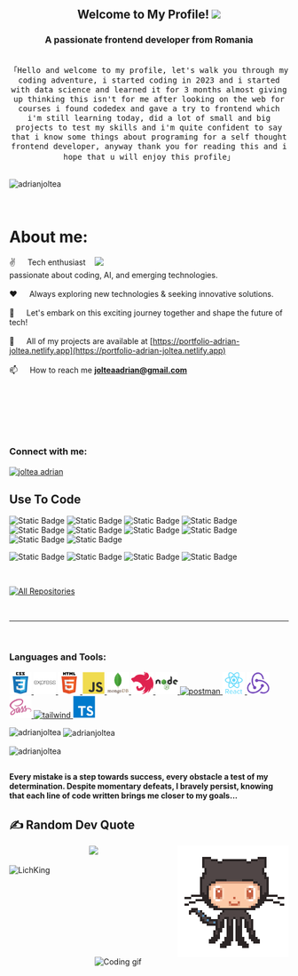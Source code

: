 <h2 align="center">
  Welcome to My Profile!
  <img src="https://media.giphy.com/media/hvRJCLFzcasrR4ia7z/giphy.gif" width="28">
</h2>
<h3 align="center">A passionate frontend developer from Romania</h3>

<p align="center"> 
  <samp>
    <br>
    「Hello and welcome to my profile, let's walk you through my coding adventure, i started coding in 2023 and i started with data science and learned it for 3 months almost giving up thinking this isn't for me after looking on the web for courses i found codedex and gave a try to frontend which i'm still learning today, did a lot of small and big projects to test my skills and i'm quite confident to say that i know some things about programing for a self thought frontend developer, anyway thank you for reading this and i hope that u will enjoy this profile」
    <br>
    <br>
  </samp>
</p>

<p align="left"> <img src="https://komarev.com/ghpvc/?username=adrianjoltea&label=Profile%20views&color=0e75b6&style=flat" alt="adrianjoltea" /> </p>
<br/>

<!-- About Section -->
 # About me:
 
<p>
 <img src="https://media.giphy.com/media/v1.Y2lkPTc5MGI3NjExaHp0c3RwOTkxejd0b3EwOGh4ajBoMHIxa3N0ZDFqOWZrMjNkbjFsMCZlcD12MV9pbnRlcm5hbF9naWZfYnlfaWQmY3Q9Zw/26tn33aiTi1jkl6H6/giphy.gif" width="350" align="right">
  
 ✌️ &emsp; Tech enthusiast passionate about coding, AI, and emerging technologies. <br/><br/>
 ❤️ &emsp; Always exploring new technologies & seeking innovative solutions.<br/><br/>
 📧 &emsp; Let's embark on this exciting journey together and shape the future of tech!<br/><br/>
 💬 &emsp; All of my projects are available at [https://portfolio-adrian-joltea.netlify.app](https://portfolio-adrian-joltea.netlify.app)<br/><br/>
 📫 &emsp; How to reach me **jolteaadrian@gmail.com**<br/><br/>

</p>

<br/>
<br/>
<br/>




<br/>
<h3 align="left">Connect with me:</h3>
<p align="left">
<a href="https://linkedin.com/in/joltea adrian" target="blank"><img align="center" src="https://raw.githubusercontent.com/rahuldkjain/github-profile-readme-generator/master/src/images/icons/Social/linked-in-alt.svg" alt="joltea adrian" height="30" width="40" /></a>
</p>

## Use To Code


![Static Badge](https://img.shields.io/badge/Html-%23E34F26?style=for-the-badge&logo=Html5&labelColor=black)
![Static Badge](https://img.shields.io/badge/Css-%231572B6?style=for-the-badge&logo=Css3&labelColor=black)
![Static Badge](https://img.shields.io/badge/VS_code-%23007ACC?style=for-the-badge&logo=Visual-studio-code&labelColor=black)
![Static Badge](https://img.shields.io/badge/Sass-%23CC6699?style=for-the-badge&logo=Sass&labelColor=black)
![Static Badge](https://img.shields.io/badge/JavaScript-%23F7DF1E?style=for-the-badge&logo=Javascript&labelColor=black)
![Static Badge](https://img.shields.io/badge/TypeScript-%233178C6?style=for-the-badge&logo=Typescript&labelColor=black)
![Static Badge](https://img.shields.io/badge/NestJS-%23E0234E?style=for-the-badge&logo=NestJS&labelColor=black)
![Static Badge](https://img.shields.io/badge/NodeJS-%23339933?style=for-the-badge&logo=Node.js&labelColor=black)
![Static Badge](https://img.shields.io/badge/MongoDB-%2347A248?style=for-the-badge&logo=Mongodb&labelColor=black)
![Static Badge](https://img.shields.io/badge/Mongoose-%23880000?style=for-the-badge&logo=Mongoose&labelColor=black)

![Static Badge](https://img.shields.io/badge/React-%2361DAFB?style=for-the-badge&logo=react&labelColor=black)
![Static Badge](https://img.shields.io/badge/React_Hook_Form-%23EC5990?style=for-the-badge&logo=react-hook-form&labelColor=black)
![Static Badge](https://img.shields.io/badge/React_Router-%23CA4245?style=for-the-badge&logo=react-router&labelColor=black)
![Static Badge](https://img.shields.io/badge/Vite-%23646CFF?style=for-the-badge&logo=vite&labelColor=black)




<br/>

<p align="left">
  <a href="https://github.com/Mayank-01x?tab=repositories" target="_blank"><img alt="All Repositories" title="All Repositories" src="https://img.shields.io/badge/-All%20Repos-2962FF?style=for-the-badge&logo=koding&logoColor=white"/></a>
</p>

<br/>
<hr/>
<br/>

<h3 align="left">Languages and Tools:</h3>
<p align="left"> <a href="https://www.w3schools.com/css/" target="_blank" rel="noreferrer"> <img src="https://raw.githubusercontent.com/devicons/devicon/master/icons/css3/css3-original-wordmark.svg" alt="css3" width="40" height="40"/> </a> <a href="https://expressjs.com" target="_blank" rel="noreferrer"> <img src="https://raw.githubusercontent.com/devicons/devicon/master/icons/express/express-original-wordmark.svg" alt="express" width="40" height="40"/> </a> <a href="https://www.w3.org/html/" target="_blank" rel="noreferrer"> <img src="https://raw.githubusercontent.com/devicons/devicon/master/icons/html5/html5-original-wordmark.svg" alt="html5" width="40" height="40"/> </a> <a href="https://developer.mozilla.org/en-US/docs/Web/JavaScript" target="_blank" rel="noreferrer"> <img src="https://raw.githubusercontent.com/devicons/devicon/master/icons/javascript/javascript-original.svg" alt="javascript" width="40" height="40"/> </a> <a href="https://www.mongodb.com/" target="_blank" rel="noreferrer"> <img src="https://raw.githubusercontent.com/devicons/devicon/master/icons/mongodb/mongodb-original-wordmark.svg" alt="mongodb" width="40" height="40"/> </a> <a href="https://nestjs.com/" target="_blank" rel="noreferrer"> <img src="https://raw.githubusercontent.com/devicons/devicon/master/icons/nestjs/nestjs-plain.svg" alt="nestjs" width="40" height="40"/> </a> <a href="https://nodejs.org" target="_blank" rel="noreferrer"> <img src="https://raw.githubusercontent.com/devicons/devicon/master/icons/nodejs/nodejs-original-wordmark.svg" alt="nodejs" width="40" height="40"/> </a> <a href="https://postman.com" target="_blank" rel="noreferrer"> <img src="https://www.vectorlogo.zone/logos/getpostman/getpostman-icon.svg" alt="postman" width="40" height="40"/> </a> <a href="https://reactjs.org/" target="_blank" rel="noreferrer"> <img src="https://raw.githubusercontent.com/devicons/devicon/master/icons/react/react-original-wordmark.svg" alt="react" width="40" height="40"/> </a> <a href="https://redux.js.org" target="_blank" rel="noreferrer"> <img src="https://raw.githubusercontent.com/devicons/devicon/master/icons/redux/redux-original.svg" alt="redux" width="40" height="40"/> </a> <a href="https://sass-lang.com" target="_blank" rel="noreferrer"> <img src="https://raw.githubusercontent.com/devicons/devicon/master/icons/sass/sass-original.svg" alt="sass" width="40" height="40"/> </a> <a href="https://tailwindcss.com/" target="_blank" rel="noreferrer"> <img src="https://www.vectorlogo.zone/logos/tailwindcss/tailwindcss-icon.svg" alt="tailwind" width="40" height="40"/> </a> <a href="https://www.typescriptlang.org/" target="_blank" rel="noreferrer"> <img src="https://raw.githubusercontent.com/devicons/devicon/master/icons/typescript/typescript-original.svg" alt="typescript" width="40" height="40"/> </a> </p>

<p><img align="left" src="https://github-readme-stats.vercel.app/api/top-langs?username=adrianjoltea&show_icons=true&locale=en&layout=compact" alt="adrianjoltea" /></p>

<p>&nbsp;<img align="center" src="https://github-readme-stats.vercel.app/api?username=adrianjoltea&show_icons=true&locale=en" alt="adrianjoltea" /></p>

<p><img align="center" src="https://github-readme-streak-stats.herokuapp.com/?user=adrianjoltea&" alt="adrianjoltea" /></p>

##

**Every mistake is a step towards success, every obstacle a test of my determination. Despite momentary defeats, I bravely persist, knowing that each line of code written brings me closer to my goals...**

## ✍️ Random Dev Quote

<div align="center" width="50">
 
![](https://quotes-github-readme.vercel.app/api?type=horizontal&theme=dark) <img src="https://raw.githubusercontent.com/lgzarturo/lgzarturo/master/assets/87202985-820dcb80-c2b6-11ea-9f56-7ec461c497c3.gif" alt="GitHub" style="float: right;" align="right" />
 
</div>

<img align="right" width="350" src="/assets/Coder.gif" alt="Coding gif" />

<img src="https://media.giphy.com/media/v1.Y2lkPTc5MGI3NjExcDQ5cmhxbzJpd3E5ZGw3NnE5cHdrbHpvb2Nncmt6eXhqbXlycWg2aCZlcD12MV9pbnRlcm5hbF9naWZfYnlfaWQmY3Q9Zw/piTF2qfkyjpG4EB5Kk/giphy.gif" alt="LichKing" width="1000" align="center">
